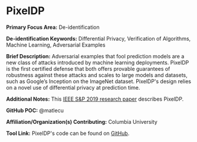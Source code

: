 # PixelDP

**Primary Focus Area:** De-identification

**De-identification Keywords:** Differential Privacy, Verification of Algorithms, Machine Learning, Adversarial Examples

**Brief Description:** Adversarial examples that fool prediction models are a
new class of attacks introduced by machine learning
deployments. PixelDP is the first certified defense that both offers provable
guarantees of robustness against these attacks and
scales to large models and datasets, such as Google’s Inception on the ImageNet
dataset. PixelDP's design relies on a novel use of
differential privacy at prediction time.

**Additional Notes:** This [IEEE S&P 2019 research paper](https://arxiv.org/pdf/1802.03471.pdf) describes
PixelDP.

**GitHub POC:** @matlecu

**Affiliation/Organization(s) Contributing:** Columbia University

 **Tool Link:** PixelDP's code can be found on [GitHub](https://github.com/columbia/pixeldp).
